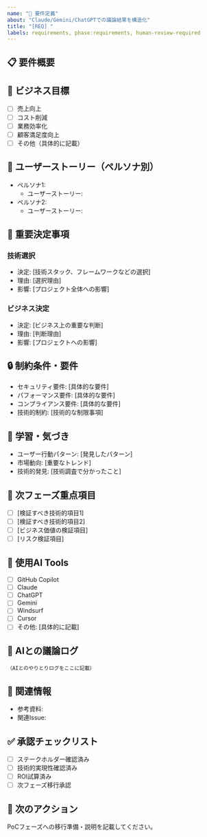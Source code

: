 ```yaml
---
name: "🎯 要件定義"
about: "Claude/Gemini/ChatGPTでの議論結果を構造化"
title: "[REQ] "
labels: requirements, phase:requirements, human-review-required
---
```


## 📋 要件概要

<!-- このIssueで議論・実現したい要件の概要を記載してください -->

## 🎯 ビジネス目標

- [ ] 売上向上
- [ ] コスト削減
- [ ] 業務効率化
- [ ] 顧客満足度向上
- [ ] その他（具体的に記載）

## 👥 ユーザーストーリー（ペルソナ別）

- ペルソナ1:
  - ユーザーストーリー:
- ペルソナ2:
  - ユーザーストーリー:

## 📝 重要決定事項

<!-- 自動文脈抽出対象：このセクションの内容は次フェーズに自動継承されます -->

### 技術選択
- 決定: [技術スタック、フレームワークなどの選択]
- 理由: [選択理由]
- 影響: [プロジェクト全体への影響]

### ビジネス決定
- 決定: [ビジネス上の重要な判断]
- 理由: [判断理由]
- 影響: [プロジェクトへの影響]

## 🔒 制約条件・要件

<!-- 自動文脈抽出対象：制約条件は全フェーズで引き継がれます -->

- セキュリティ要件: [具体的な要件]
- パフォーマンス要件: [具体的な要件]
- コンプライアンス要件: [具体的な要件]
- 技術的制約: [技術的な制限事項]

## 🧠 学習・気づき

<!-- 自動文脈抽出対象：学習パターンとして次フェーズに活用 -->

- ユーザー行動パターン: [発見したパターン]
- 市場動向: [重要なトレンド]
- 技術的発見: [技術調査で分かったこと]

## 🎯 次フェーズ重点項目

<!-- 自動文脈抽出対象：PoCフェーズでの重点検証項目 -->

- [ ] [検証すべき技術的項目1]
- [ ] [検証すべき技術的項目2]
- [ ] [ビジネス価値の検証項目]
- [ ] [リスク検証項目]

## 🤖 使用AI Tools

<!-- 自動文脈抽出対象：使用したAIツールの記録 -->

- [ ] GitHub Copilot
- [ ] Claude
- [ ] ChatGPT
- [ ] Gemini
- [ ] Windsurf
- [ ] Cursor
- [ ] その他: [具体的に記載]

## 💬 AIとの議論ログ

```text
（AIとのやりとりログをここに記載）
```

## 🔗 関連情報

- 参考資料:
- 関連Issue:

## ✅ 承認チェックリスト

- [ ] ステークホルダー確認済み
- [ ] 技術的実現性確認済み
- [ ] ROI試算済み
- [ ] 次フェーズ移行承認

## 🚀 次のアクション

PoCフェーズへの移行準備・説明を記載してください。
